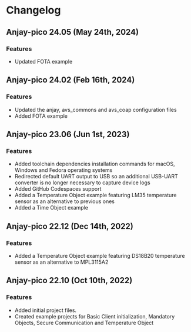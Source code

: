 # Changelog

## Anjay-pico 24.05 (May 24th, 2024)

### Features
- Updated FOTA example

## Anjay-pico 24.02 (Feb 16th, 2024)

### Features
 - Updated the anjay, avs_commons and avs_coap configuration files
 - Added FOTA example

## Anjay-pico 23.06 (Jun 1st, 2023)

### Features
 - Added toolchain dependencies installation commands for macOS, Windows and Fedora operating systems
 - Redirected default UART output to USB so an additional USB-UART converter is no longer necessary to capture device logs
 - Added GitHub Codespaces support
 - Added a Temperature Object example featuring LM35 temperature sensor as an alternative to previous ones
 - Added a Time Object example

## Anjay-pico 22.12 (Dec 14th, 2022)

### Features
 - Added a Temperature Object example featuring DS18B20 temperature sensor as an alternative to MPL3115A2

## Anjay-pico 22.10 (Oct 10th, 2022)

### Features
 - Added initial project files.
 - Created example projects for Basic Client initialization, Mandatory Objects, Secure Communication and Temperature Object
